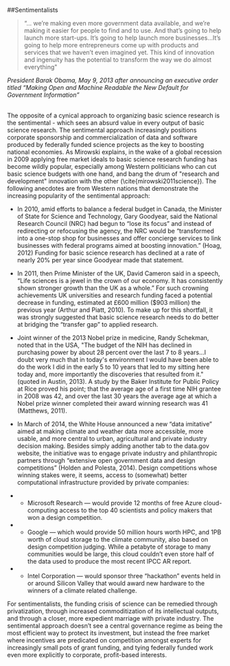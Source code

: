 ##Sentimentalists
<br>

> “… we’re making even more government data available, and we’re making it easier for people to find and to use.  And that’s going to help launch more start-ups.  It’s going to help launch more businesses…It’s going to help more entrepreneurs come up with products and services that we haven’t even imagined yet. This kind of innovation and ingenuity has the potential to transform the way we do almost everything"

*President Barak Obama, May 9, 2013 after announcing an executive order titled “Making Open and Machine Readable the New Default for Government Information”*

<br>
The opposite of a cynical approach to organizing basic science research is the sentimental - which sees an absurd value in every output of basic science research. The sentimental approach increasingly positions corporate sponsorship and commercialization of data and software produced by federally funded science projects as the key to boosting national economies. As Mirowski explains, in the wake of a global recession in 2009  applying free market ideals to basic science research funding has become wildly popular, especially among Western politicians who can cut basic science budgets with one hand, and bang the drum of "research and development" innovation with the other  (\cite{mirowski2011science}). The following anecdotes are from Western nations that demonstrate the increasing popularity of the sentimental approach:


- In 2010, amid efforts to balance a federal budget in Canada, the Minister of State for Science and Technology, Gary Goodyear, said the National Research Council (NRC) had begun to “lose its focus” and instead of redirecting or refocusing the agency, the NRC would be “transformed into a one-stop shop for businesses and offer concierge services to link businesses with federal programs aimed at boosting innovation.” (Hoag, 2012) Funding for basic science research has declined at a rate of nearly 20% per year since Goodyear made that statement. 

- In 2011, then Prime Minister of the UK, David Cameron said in a speech, “Life sciences is a jewel in the crown of our economy. It has consistently shown stronger growth than the UK as a whole.” For such crowning achievements UK universities and research funding faced a potential decrease in funding, estimated at  £600 million ($903 million) the previous year (Arthur and Piatt, 2010). To make up for this shortfall, it was strongly suggested that basic science research needs to do better at bridging the “transfer gap” to applied research.  

- Joint winner of the 2013 Nobel prize in medicine, Randy Schekman, noted that in the USA, "The budget of the NIH has declined in purchasing power by about 28 percent over the last 7 to 8 years...I doubt very much that in today's environment I would have been able to do the work I did in the early 5 to 10 years that led to my sitting here today and, more importantly the discoveries that resulted from it."(quoted in Austin, 2013).  A study by the Baker Institute for Public Policy at Rice proved his point; that the average age of a first time NIH grantee in 2008 was 42, and over the last 30 years the average age at which a Nobel prize winner completed their award winning research was 41 (Matthews, 2011).

- In March of 2014, the White House announced a new “data imitative” aimed at making climate and weather data more accessible, more usable, and more central to urban, agricultural and private industry decision making. Besides simply adding another tab to the data.gov website, the initiative was to engage private industry and philanthropic partners through “extensive open government data and design competitions” (Holden and Polesta, 2014).  Design competitions whose winning stakes were, it seems, access to (somewhat) better computational infrastructure provided by private companies:

- - Microsoft Research — would provide 12 months of free Azure cloud-computing access to the top 40 scientists and policy makers that won a design competition.
- - Google — which would provide 50 million hours worth HPC, and 1PB worth of cloud storage to the climate community, also based on design competition judging. While a petabyte of storage to many communities would be large, this cloud couldn’t even store half of the data used to produce the most recent IPCC AR report.
- - Intel Corporation — would sponsor three “hackathon” events held in or around Silicon Valley that would award new hardware to the winners of a climate related challenge.  

For sentimentalists, the funding crisis of science can be remedied through privatization, through increased commoditization of its intellectual outputs, and through a closer, more expedient marriage with private industry. The sentimental approach doesn’t see a central governance regime as being the most efficient way to protect its investment, but instead the free market where incentives are predicated on competition amongst experts for increasingly small pots of grant funding, and tying federally funded work even more explicitly to corporate, profit-based interests.